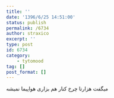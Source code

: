 ```yaml
---
title: ''
date: '1396/6/25 14:51:00'
status: publish
permalink: /6734
author: straxico
excerpt: ''
type: post
id: 6734
category:
    - tytomood
tag: []
post_format: []
---
```

میگفت هزارتا چرخ کنار هم بزاری هواپیما نمیشه